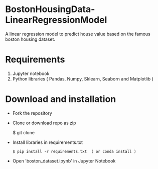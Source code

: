 # BostonHousingData-LinearRegressionModel
A linear regression model to predict house value based on the famous boston housing dataset.

# Requirements
1. Jupyter notebook
2. Python libraries ( Pandas, Numpy, Sklearn, Seaborn and Matplotlib )

# Download and installation

* Fork the repository
* Clone or download repo as zip
    
    $ git clone 
    
* Install libraries in requirements.txt
    
      $ pip install -r requirements.txt  ( or conda install )
      
* Open 'boston_dataset.ipynb' in Jupyter Notebook

